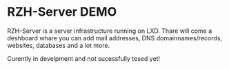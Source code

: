 # RZH-Server DEMO

RZH-Server is a server infrastructure running on LXD. Thare will come a deshboard whare you can add mail addresses, DNS domainnames/records, websites, databases and a lot more.

Curently in develpment and not sucessfully tesed yet!

